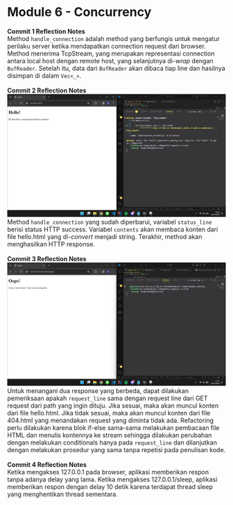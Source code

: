 # Module 6 - Concurrency #

**Commit 1 Reflection Notes**
<br>
Method `handle_connection` adalah method yang berfungis untuk mengatur perilaku server ketika mendapatkan connection request dari browser. Method menerima TcpStream, yang merupakan representasi connection antara local host dengan remote host, yang selanjutnya di-*wrap* dengan `BufReader`. Setelah itu, data dari `BufReader` akan dibaca tiap line dan hasilnya disimpan di dalam `Vec<_>`.
<br>
<br>
**Commit 2 Reflection Notes**
![Commit 2 screen capture](/assets/images/commit2.png)
<br>
Method `handle_connection` yang sudah diperbarui, variabel `status_line` berisi status HTTP success. Variabel `contents` akan membaca konten dari file hello.html yang di-*convert* menjadi string. Terakhir, method akan menghasilkan HTTP response.
<br>
<br>
**Commit 3 Reflection Notes**
![Commit 3 screen capture](/assets/images/commit3.png)
<br>
Untuk menangani dua response yang berbeda, dapat dilakukan pemeriksaan apakah `request_line` sama dengan request line dari GET request dari path yang ingin dituju. Jika sesuai, maka akan muncul konten dari file hello.html. Jika tidak sesuai, maka akan muncul konten dari file 404.html yang menandakan request yang diminta tidak ada. Refactoring perlu dilakukan karena blok if-else sama-sama melakukan pembacaan file HTML dan menulis kontennya ke stream sehingga dilakukan perubahan dengan melakukan conditionals hanya pada `request_line` dan dilanjutkan dengan melakukan prosedur yang sama tanpa repetisi pada penulisan kode.
<br>
<br>
**Commit 4 Reflection Notes**
<br>
Ketika mengakses 127.0.0.1 pada browser, aplikasi memberikan respon tanpa adanya delay yang lama. Ketika mengakses 127.0.0.1/sleep, aplikasi memberikan respon dengan delay 10 detik karena terdapat thread sleep yang menghentikan thread sementara.
<br>
